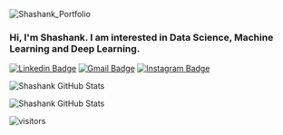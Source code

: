 <!-- ### Hi there 👋 -->

![Shashank_Portfolio](https://user-images.githubusercontent.com/43777971/131626887-be35c47d-6046-428e-84fc-c9ad8eb12798.png)

<!--
Here are some ideas to get you started:
- 🔭 I’m currently working on ...
- 🌱 I’m currently learning ...
- 👯 I’m looking to collaborate on ...
- 🤔 I’m looking for help with ...
- 💬 Ask me about ...
- 📫 How to reach me: ...
- 😄 Pronouns: ...
- ⚡ Fun fact: ...
--> 
### Hi, I'm Shashank. I am interested in Data Science, Machine Learning and Deep Learning. 

[![Linkedin Badge](https://img.shields.io/badge/-LinkedIn-0096c7?style=for-the-badge&logo=Linkedin&logoColor=white&link=https://www.linkedin.com/in/shashank1947/)](https://www.linkedin.com/in/shashank1947/)
[![Gmail Badge](https://img.shields.io/badge/-Gmail-ef233c?style=for-the-badge&logo=Gmail&logoColor=white&link=mailto:shashank.shukla1947@gmail.com)](mailto:shashank.shukla1947@gmail.com)
[![Instagram Badge](https://img.shields.io/badge/-Instagram-0196i7?style=for-the-badge&logo=Instagram&logoColor=white&link=https://www.instagram.com/shashank__shukla__/)](https://www.instagram.com/shashank__shukla__/)
<!-- [![Website Badge](https://img.shields.io/badge/Website-F38020?style=for-the-badge&logo=icloud&logoColor=white)](https://umangraval.tech) -->
<!-- - Pursuing **Computer Science and Engineering** at *Vellore Institute of Technology, Vellore*
- Currently exploring Deep Reinforcement Learning. 
- I am at present working on Digital Signal Processing and also Music Generation. 
- I write on [medium](https://suagar10.medium.com). Be sure to checkout!
- Feel free to approach me if you want to collaborate on projects involving any of the above fields
- Ask me about anything tech or music related. Available everywhere as **@suagar10**. -->
<!-- 
*Latest Blog Posts*

* [Is this the end for Convolutional Neural Networks?](https://medium.com/@suagar10/is-this-the-end-for-convolutional-neural-networks-6f944dccc2e9)
* [The Power of Scale](https://suagar10.medium.com/the-power-of-scale-994869db33ce) -->

![Shashank GitHub Stats](https://github-readme-stats.vercel.app/api?username=shanky1947&count_private=true&show_icons=true&include_all_commits=true)

![Shashank GitHub Stats](https://github-readme-stats.vercel.app/api/top-langs/?username=shanky1947&layout=compact&hide=html)

![visitors](https://visitor-badge.glitch.me/badge?page_id=https://github.com/shanky1947)
